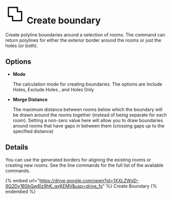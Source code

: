 # ![](../../.gitbook/assets/unite-square-duotone.svg) Create boundary

Create polyline boundaries around a selection of rooms. The command can return polylines for either the exterior border around the rooms or just the holes (or both).

## Options

* **Mode**

  The calculation mode for creating boundaries. The options are Include Holes, Exclude Holes , and Holes Only

* **Merge Distance**

  The maximum distance between rooms below which the boundary will be drawn around the rooms together (instead of being separate for each room). Setting a non-zero value here will allow you to draw boundaries around rooms that have gaps in between them (crossing gaps up to the specified distance)

## Details

You can use the generated borders for aligning the existing rooms or creating new rooms. See the line commands for the full list of the available commands.

{% embed url="https://drive.google.com/open?id=1XXLZWxD-9Q2Dy1BSkQw8Iz9hK_gyKEMV&usp=drive_fs" %}
Create Boundary
{% endembed %}